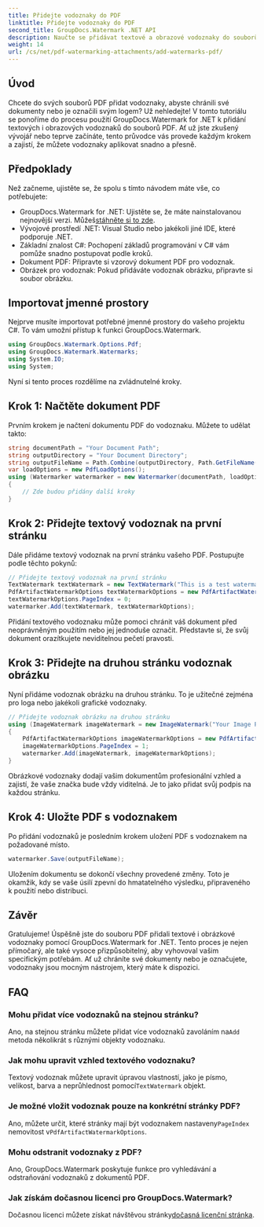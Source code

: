 ```yaml
---
title: Přidejte vodoznaky do PDF
linktitle: Přidejte vodoznaky do PDF
second_title: GroupDocs.Watermark .NET API
description: Naučte se přidávat textové a obrazové vodoznaky do souborů PDF pomocí GroupDocs.Watermark for .NET s naším komplexním průvodcem krok za krokem.
weight: 14
url: /cs/net/pdf-watermarking-attachments/add-watermarks-pdf/
---
```

## Úvod
Chcete do svých souborů PDF přidat vodoznaky, abyste chránili své dokumenty nebo je označili svým logem? Už nehledejte! V tomto tutoriálu se ponoříme do procesu použití GroupDocs.Watermark for .NET k přidání textových i obrazových vodoznaků do souborů PDF. Ať už jste zkušený vývojář nebo teprve začínáte, tento průvodce vás provede každým krokem a zajistí, že můžete vodoznaky aplikovat snadno a přesně.
## Předpoklady
Než začneme, ujistěte se, že spolu s tímto návodem máte vše, co potřebujete:
-  GroupDocs.Watermark for .NET: Ujistěte se, že máte nainstalovanou nejnovější verzi. Můžeš[stáhněte si to zde](https://releases.groupdocs.com/Watermark/net/).
- Vývojové prostředí .NET: Visual Studio nebo jakékoli jiné IDE, které podporuje .NET.
- Základní znalost C#: Pochopení základů programování v C# vám pomůže snadno postupovat podle kroků.
- Dokument PDF: Připravte si vzorový dokument PDF pro vodoznak.
- Obrázek pro vodoznak: Pokud přidáváte vodoznak obrázku, připravte si soubor obrázku.
## Importovat jmenné prostory
Nejprve musíte importovat potřebné jmenné prostory do vašeho projektu C#. To vám umožní přístup k funkci GroupDocs.Watermark.
```csharp
using GroupDocs.Watermark.Options.Pdf;
using GroupDocs.Watermark.Watermarks;
using System.IO;
using System;
```
Nyní si tento proces rozdělíme na zvládnutelné kroky.
## Krok 1: Načtěte dokument PDF
Prvním krokem je načtení dokumentu PDF do vodoznaku. Můžete to udělat takto:
```csharp
string documentPath = "Your Document Path";
string outputDirectory = "Your Document Directory";
string outputFileName = Path.Combine(outputDirectory, Path.GetFileName(documentPath));
var loadOptions = new PdfLoadOptions();
using (Watermarker watermarker = new Watermarker(documentPath, loadOptions))
{
    // Zde budou přidány další kroky
}
```
## Krok 2: Přidejte textový vodoznak na první stránku
Dále přidáme textový vodoznak na první stránku vašeho PDF. Postupujte podle těchto pokynů:
```csharp
// Přidejte textový vodoznak na první stránku
TextWatermark textWatermark = new TextWatermark("This is a test watermark", new Font("Arial", 8));
PdfArtifactWatermarkOptions textWatermarkOptions = new PdfArtifactWatermarkOptions();
textWatermarkOptions.PageIndex = 0;
watermarker.Add(textWatermark, textWatermarkOptions);
```

Přidání textového vodoznaku může pomoci chránit váš dokument před neoprávněným použitím nebo jej jednoduše označit. Představte si, že svůj dokument orazítkujete neviditelnou pečetí pravosti.
## Krok 3: Přidejte na druhou stránku vodoznak obrázku
Nyní přidáme vodoznak obrázku na druhou stránku. To je užitečné zejména pro loga nebo jakékoli grafické vodoznaky.
```csharp
// Přidejte vodoznak obrázku na druhou stránku
using (ImageWatermark imageWatermark = new ImageWatermark("Your Image Path"))
{
    PdfArtifactWatermarkOptions imageWatermarkOptions = new PdfArtifactWatermarkOptions();
    imageWatermarkOptions.PageIndex = 1;
    watermarker.Add(imageWatermark, imageWatermarkOptions);
}
```

Obrázkové vodoznaky dodají vašim dokumentům profesionální vzhled a zajistí, že vaše značka bude vždy viditelná. Je to jako přidat svůj podpis na každou stránku.
## Krok 4: Uložte PDF s vodoznakem
Po přidání vodoznaků je posledním krokem uložení PDF s vodoznakem na požadované místo.
```csharp
watermarker.Save(outputFileName);
```
Uložením dokumentu se dokončí všechny provedené změny. Toto je okamžik, kdy se vaše úsilí zpevní do hmatatelného výsledku, připraveného k použití nebo distribuci.
## Závěr
Gratulujeme! Úspěšně jste do souboru PDF přidali textové i obrázkové vodoznaky pomocí GroupDocs.Watermark for .NET. Tento proces je nejen přímočarý, ale také vysoce přizpůsobitelný, aby vyhovoval vašim specifickým potřebám. Ať už chráníte své dokumenty nebo je označujete, vodoznaky jsou mocným nástrojem, který máte k dispozici.
## FAQ
### Mohu přidat více vodoznaků na stejnou stránku?
 Ano, na stejnou stránku můžete přidat více vodoznaků zavoláním na`Add` metoda několikrát s různými objekty vodoznaku.
### Jak mohu upravit vzhled textového vodoznaku?
 Textový vodoznak můžete upravit úpravou vlastností, jako je písmo, velikost, barva a neprůhlednost pomocí`TextWatermark` objekt.
### Je možné vložit vodoznak pouze na konkrétní stránky PDF?
 Ano, můžete určit, které stránky mají být vodoznakem nastaveny`PageIndex` nemovitost v`PdfArtifactWatermarkOptions`.
### Mohu odstranit vodoznaky z PDF?
Ano, GroupDocs.Watermark poskytuje funkce pro vyhledávání a odstraňování vodoznaků z dokumentů PDF.
### Jak získám dočasnou licenci pro GroupDocs.Watermark?
Dočasnou licenci můžete získat návštěvou stránky[dočasná licenční stránka](https://purchase.groupdocs.com/temporary-license/).